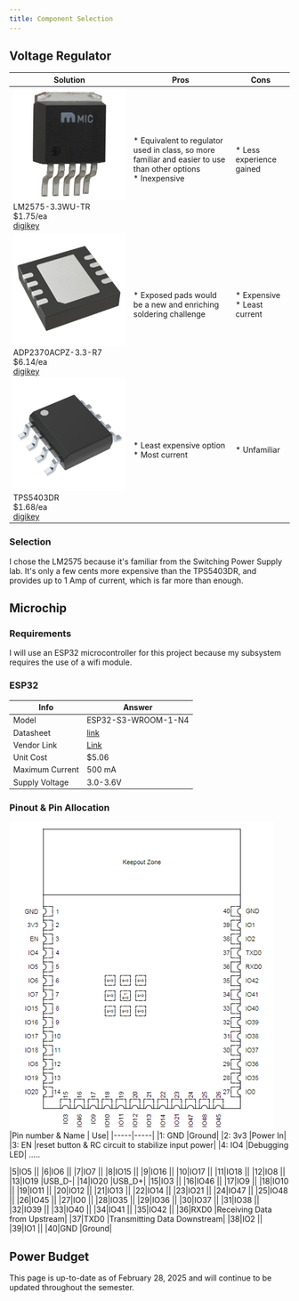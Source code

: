```yaml
---
title: Component Selection
---
```

## Voltage Regulator
|Solution | Pros | Cons |
|------|------|------|
|![image](LM2575-3.3WU-TR.jpg) <br> LM2575-3.3WU-TR <br> $1.75/ea <br> [digikey](https://www.digikey.com/en/products/detail/microchip-technology/LM2575-3-3WU-TR/1027646)| \* Equivalent to regulator used in class, so more familiar and easier to use than other options <br> \* Inexpensive | \* Less experience gained |
|![image](ADP2370ACPZ-3.3-R7.JPG) <br> ADP2370ACPZ-3.3-R7 <br> $6.14/ea <br> [digikey](https://www.digikey.com/en/products/detail/analog-devices-inc/ADP2370ACPZ-3-3-R7/3232861)| \* Exposed pads would be a new and enriching soldering challenge | \* Expensive <br> \* Least current|
|![image](TPS5403DR.jpg) <br> TPS5403DR <br> $1.68/ea <br> [digikey](https://www.digikey.com/en/products/detail/texas-instruments/TPS5403DR/3671586)| \* Least expensive option <br> \* Most current | \* Unfamiliar|

### Selection
I chose the LM2575 because it's familiar from the Switching Power Supply lab. It's only a few cents more expensive than the TPS5403DR, and provides up to 1 Amp of current, which is far more than enough. 

## Microchip
### Requirements 
I will use an ESP32 microcontroller for this project because my subsystem requires the use of a wifi module. 
### ESP32
|Info  | Answer |
|-----|-----|
|Model |ESP32-S3-WROOM-1-N4|
|Datasheet|[link](documentation/esp32-s3-wroom-1_wroom-1u_datasheet_en.pdf)|
|Vendor Link|[Link](https://www.digikey.com/en/products/detail/espressif-systems/ESP32-S3-WROOM-1-N4/16162639)|
|Unit Cost|$5.06|
|Maximum Current|500 mA|
|Supply Voltage |3.0-3.6V|

### Pinout & Pin Allocation
![image](ESP32pinout.png) <br>
|Pin number & Name | Use|
|-----|-----|
|1: GND |Ground|
|2: 3v3 |Power In|
|3: EN |reset button & RC circuit to stabilize input power|
|4: IO4 |Debugging LED|
..... 


|5|IO5 ||
|6|IO6 ||
|7|IO7 ||
|8|IO15 ||
|9|IO16 ||
|10|IO17 ||
|11|IO18 ||
|12|IO8 ||
|13|IO19 |USB_D-|
|14|IO20 |USB_D+|
|15|IO3 ||
|16|IO46 ||
|17|IO9 ||
|18|IO10 ||
|19|IO11 ||
|20|IO12 ||
|21|IO13 ||
|22|IO14 ||
|23|IO21 ||
|24|IO47 ||
|25|IO48 ||
|26|IO45 ||
|27|IO0 ||
|28|IO35 ||
|29|IO36 ||
|30|IO37 ||
|31|IO38 ||
|32|IO39 ||
|33|IO40 ||
|34|IO41 ||
|35|IO42 ||
|36|RXD0 |Receiving Data from Upstream|
|37|TXD0 |Transmitting Data Downstream|
|38|IO2 ||
|39|IO1 ||
|40|GND |Ground|

## Power Budget


This page is up-to-date as of February 28, 2025 and will continue to be updated throughout the semester. 